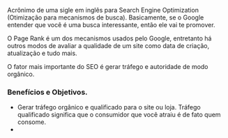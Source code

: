 Acrônimo de uma sigle em inglês para Search Engine Optimization (Otimização para mecanismos de busca). Basicamente, se o Google entender que você é uma busca interessante, então ele vai te promover.

O Page Rank é um dos mecanismos usados pelo Google, entretanto há outros modos de avaliar a qualidade de um site como data de criação, atualização e tudo mais.

O fator mais importante do SEO é gerar tráfego e autoridade de modo orgânico. 

### Benefícios e Objetivos.
- Gerar tráfego orgânico e qualificado para o site ou loja.
	Tráfego qualificado significa que o consumidor que você atraiu é de fato quem consome.
- 

